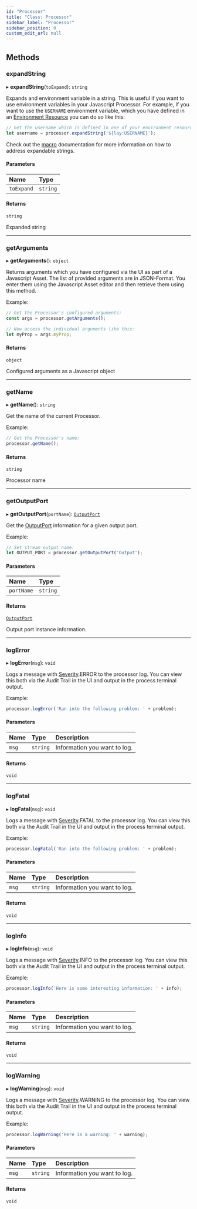 ```yaml
---
id: "Processor"
title: "Class: Processor"
sidebar_label: "Processor"
sidebar_position: 0
custom_edit_url: null
---
```


## Methods

### expandString

▸ **expandString**(`toExpand`): `string`

Expands and environment variable in a string.
This is useful if you want to use environment variables in your Javascript Processor.
For example, if you want to use the `USERNAME` environment variable, which you have defined in an [Environment Resource](/docs/assets/resources/asset-resource-environment) you can do so like this:
```js
// Get the username which is defined in one of your environment resources:
let username = processor.expandString('${lay:USERNAME}');
```

Check out the [macro](/docs/lang-ref/macros) documentation for more information on how to address expandable strings.

#### Parameters

| Name | Type |
| :------ | :------ |
| `toExpand` | `string` |

#### Returns

`string`

Expanded string

___

### getArguments

▸ **getArguments**(): `object`

Returns arguments which you have configured via the UI as part of a Javascript Asset.
The list of provided arguments are in JSON-Format. You enter them using the Javascript Asset editor
and then retrieve them using this method.

Example:
```js
// Get the Processor's configured arguments:
const args = processor.getArguments();

// Now access the individual arguments like this:
let myProp = args.myProp;
```

#### Returns

`object`

Configured arguments as a Javascript object

___

### getName

▸ **getName**(): `string`

Get the name of the current Processor.

Example:
```js
// Get the Processor's name:
processor.getName();
```

#### Returns

`string`

Processor name

___

### getOutputPort

▸ **getOutputPort**(`portName`): [`OutputPort`](OutputPort.md)

Get the [OutputPort](OutputPort.md) information for a given output port.

Example:
```js
// Set stream output name:
let OUTPUT_PORT = processor.getOutputPort('Output');
```

#### Parameters

| Name | Type |
| :------ | :------ |
| `portName` | `string` |

#### Returns

[`OutputPort`](OutputPort.md)

Output port instance information.

___

### logError

▸ **logError**(`msg`): `void`

Logs a message with [Severity](../enums/Severity.md).ERROR to the processor log.
You can view this both via the Audit Trail in the UI and output in the process terminal output.

Example:
```js
processor.logError('Ran into the following problem: ' + problem);
```

#### Parameters

| Name | Type | Description |
| :------ | :------ | :------ |
| `msg` | `string` | Information you want to log. |

#### Returns

`void`

___

### logFatal

▸ **logFatal**(`msg`): `void`

Logs a message with [Severity](../enums/Severity.md).FATAL to the processor log.
You can view this both via the Audit Trail in the UI and output in the process terminal output.

Example:
```js
processor.logFatal('Ran into the following problem: ' + problem);
```

#### Parameters

| Name | Type | Description |
| :------ | :------ | :------ |
| `msg` | `string` | Information you want to log. |

#### Returns

`void`

___

### logInfo

▸ **logInfo**(`msg`): `void`

Logs a message with [Severity](../enums/Severity.md).INFO to the processor log.
You can view this both via the Audit Trail in the UI and output in the process terminal output.

Example:
```js
processor.logInfo('Here is some interesting information: ' + info);
```

#### Parameters

| Name | Type | Description |
| :------ | :------ | :------ |
| `msg` | `string` | Information you want to log. |

#### Returns

`void`

___

### logWarning

▸ **logWarning**(`msg`): `void`

Logs a message with [Severity](../enums/Severity.md).WARNING to the processor log.
You can view this both via the Audit Trail in the UI and output in the process terminal output.

Example:
```js
processor.logWarning('Here is a warning: ' + warning);
```

#### Parameters

| Name | Type | Description |
| :------ | :------ | :------ |
| `msg` | `string` | Information you want to log. |

#### Returns

`void`
